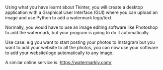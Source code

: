 Using what you have learnt about Tkinter, you will create a desktop application with a Graphical User Interface (GUI) where you can upload an image and use Python to add a watermark logo/text.

Normally, you would have to use an image editing software like Photoshop to add the watermark, but your program is going to do it automatically.

Use case: e.g you want to start posting your photos to Instagram but you want to add your website to all the photos, you can now use your software to add your website/logo automatically to any image.

A similar online service is: https://watermarkly.com/